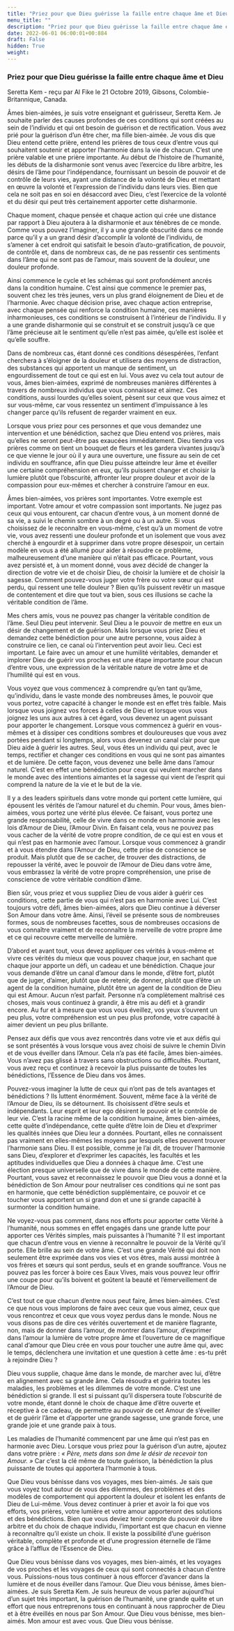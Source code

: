 ```yaml
---
title: "Priez pour que Dieu guérisse la faille entre chaque âme et Dieu"
menu_title: ""
description: "Priez pour que Dieu guérisse la faille entre chaque âme et Dieu"
date: 2022-06-01 06:00:01+00:884
draft: False
hidden: True
weight:
---
```

### Priez pour que Dieu guérisse la faille entre chaque âme et Dieu

Seretta Kem - reçu par Al Fike le 21 Octobre 2019, Gibsons, Colombie-Britannique, Canada.

Âmes bien-aimées, je suis votre enseignant et guérisseur, Seretta Kem. Je souhaite parler des causes profondes de ces conditions qui sont créées au sein de l’individu et qui ont besoin de guérison et de rectification. Vous avez prié pour la guérison d’un être cher, ma fille bien-aimée. Je vous dis que Dieu entend cette prière, entend les prières de tous ceux d’entre vous qui souhaitent soutenir et apporter l’harmonie dans la vie de chacun. C’est une prière valable et une prière importante. Au début de l’histoire de l’humanité, les débuts de la disharmonie sont venus avec l’exercice du libre arbitre, les désirs de l’âme pour l’indépendance, fournissant un besoin de pouvoir et de contrôle de leurs vies, ayant une distance de la volonté de Dieu et mettant en œuvre la volonté et l’expression de l’individu dans leurs vies. Bien que cela ne soit pas en soi en désaccord avec Dieu, c’est l’exercice de la volonté et du désir qui peut très certainement apporter cette disharmonie.

Chaque moment, chaque pensée et chaque action qui crée une distance par rapport à Dieu ajoutera à la disharmonie et aux ténèbres de ce monde. Comme vous pouvez l’imaginer, il y a une grande obscurité dans ce monde parce qu’il y a un grand désir d’accomplir la volonté de l’individu, de s’amener à cet endroit qui satisfait le besoin d’auto-gratification, de pouvoir, de contrôle et, dans de nombreux cas, de ne pas ressentir ces sentiments dans l’âme qui ne sont pas de l’amour, mais souvent de la douleur, une douleur profonde.

Ainsi commence le cycle et les schémas qui sont profondément ancrés dans la condition humaine. C’est ainsi que commence le premier pas, souvent chez les très jeunes, vers un plus grand éloignement de Dieu et de l’harmonie. Avec chaque décision prise, avec chaque action entreprise, avec chaque pensée qui renforce la condition humaine, ces manières inharmonieuses, ces conditions se construisent à l’intérieur de l’individu. Il y a une grande disharmonie qui se construit et se construit jusqu’à ce que l’âme précieuse ait le sentiment qu’elle n’est pas aimée, qu’elle est isolée et qu’elle souffre.

Dans de nombreux cas, étant donné ces conditions désespérées, l’enfant cherchera à s’éloigner de la douleur et utilisera des moyens de distraction, des substances qui apportent un manque de sentiment, un engourdissement de tout ce qui est en lui. Vous avez vu cela tout autour de vous, âmes bien-aimées, exprimé de nombreuses manières différentes à travers de nombreux individus que vous connaissez et aimez. Ces conditions, aussi lourdes qu’elles soient, pèsent sur ceux que vous aimez et sur vous-même, car vous ressentez un sentiment d’impuissance à les changer parce qu’ils refusent de regarder vraiment en eux.

Lorsque vous priez pour ces personnes et que vous demandez une intervention et une bénédiction, sachez que Dieu entend vos prières, mais qu’elles ne seront peut-être pas exaucées immédiatement. Dieu tiendra vos prières comme on tient un bouquet de fleurs et les gardera vivantes jusqu’à ce que vienne le jour où il y aura une ouverture, une fissure au sein de cet individu en souffrance, afin que Dieu puisse atteindre leur âme et éveiller une certaine compréhension en eux, qu’ils puissent changer et choisir la lumière plutôt que l’obscurité, affronter leur propre douleur et avoir de la compassion pour eux-mêmes et chercher à construire l’amour en eux.

Âmes bien-aimées, vos prières sont importantes. Votre exemple est important. Votre amour et votre compassion sont importants. Ne jugez pas ceux qui vous entourent, car chacun d’entre vous, à un moment donné de sa vie, a suivi le chemin sombre à un degré ou à un autre. Si vous choisissez de le reconnaître en vous-même, c’est qu’à un moment de votre vie, vous avez ressenti une douleur profonde et un isolement que vous avez cherché à engourdir et à supprimer dans votre propre désespoir, un certain modèle en vous a été allumé pour aider à résoudre ce problème, malheureusement d’une manière qui n’était pas efficace. Pourtant, vous avez persisté et, à un moment donné, vous avez décidé de changer la direction de votre vie et de choisir Dieu, de choisir la lumière et de choisir la sagesse. Comment pouvez-vous juger votre frère ou votre sœur qui est perdu, qui ressent une telle douleur ? Bien qu’ils puissent revêtir un masque de contentement et dire que tout va bien, sous ces illusions se cache la véritable condition de l’âme.

Mes chers amis, vous ne pouvez pas changer la véritable condition de l’âme. Seul Dieu peut intervenir. Seul Dieu a le pouvoir de mettre en eux un désir de changement et de guérison. Mais lorsque vous priez Dieu et demandez cette bénédiction pour une autre personne, vous aidez à construire ce lien, ce canal où l’intervention peut avoir lieu. Ceci est important. Le faire avec un amour et une humilité véritables, demander et implorer Dieu de guérir vos proches est une étape importante pour chacun d’entre vous, une expression de la véritable nature de votre âme et de l’humilité qui est en vous.

Vous voyez que vous commencez à comprendre qu’en tant qu’âme, qu’individu, dans le vaste monde des nombreuses âmes, le pouvoir que vous portez, votre capacité à changer le monde est en effet très faible. Mais lorsque vous joignez vos forces à celles de Dieu et lorsque vous vous joignez les uns aux autres à cet égard, vous devenez un agent puissant pour apporter le changement. Lorsque vous commencez à guérir en vous-mêmes et à dissiper ces conditions sombres et douloureuses que vous avez portées pendant si longtemps, alors vous devenez un canal clair pour que Dieu aide à guérir les autres. Seul, vous êtes un individu qui peut, avec le temps, rectifier et changer ces conditions en vous qui ne sont pas aimantes et de lumière. De cette façon, vous devenez une belle âme dans l’amour naturel. C’est en effet une bénédiction pour ceux qui veulent marcher dans le monde avec des intentions aimantes et la sagesse qui vient de l’esprit qui comprend la nature de la vie et le but de la vie.

Il y a des leaders spirituels dans votre monde qui portent cette lumière, qui épousent les vérités de l’amour naturel et du chemin. Pour vous, âmes bien-aimées, vous portez une vérité plus élevée. Ce faisant, vous portez une grande responsabilité, celle de vivre dans ce monde en harmonie avec les lois d’Amour de Dieu, l’Amour Divin. En faisant cela, vous ne pouvez pas vous cacher de la vérité de votre propre condition, de ce qui est en vous et qui n’est pas en harmonie avec l’amour. Lorsque vous commencez à grandir et à vous étendre dans l’Amour de Dieu, cette prise de conscience se produit. Mais plutôt que de se cacher, de trouver des distractions, de repousser la vérité, avec le pouvoir de l’Amour de Dieu dans votre âme, vous embrassez la vérité de votre propre compréhension, une prise de conscience de votre véritable condition d’âme.

Bien sûr, vous priez et vous suppliez Dieu de vous aider à guérir ces conditions, cette partie de vous qui n’est pas en harmonie avec Lui. C’est toujours votre défi, âmes bien-aimées, alors que Dieu continue à déverser Son Amour dans votre âme. Ainsi, l’éveil se présente sous de nombreuses formes, sous de nombreuses facettes, sous de nombreuses occasions de vous connaître vraiment et de reconnaître la merveille de votre propre âme et ce qui recouvre cette merveille de lumière.

D’abord et avant tout, vous devez appliquer ces vérités à vous-même et vivre ces vérités du mieux que vous pouvez chaque jour, en sachant que chaque jour apporte un défi, un cadeau et une bénédiction. Chaque jour vous demande d’être un canal d’amour dans le monde, d’être fort, plutôt que de juger, d’aimer, plutôt que de retenir, de donner, plutôt que d’être un agent de la condition humaine, plutôt être un agent de la condition de Dieu qui est Amour. Aucun n’est parfait. Personne n’a complètement maîtrisé ces choses, mais vous continuez à grandir, à être mis au défi et à grandir encore. Au fur et à mesure que vous vous éveillez, vos yeux s’ouvrent un peu plus, votre compréhension est un peu plus profonde, votre capacité à aimer devient un peu plus brillante.

Pensez aux défis que vous avez rencontrés dans votre vie et aux défis qui se sont présentés à vous lorsque vous avez choisi de suivre le chemin Divin et de vous éveiller dans l’Amour. Cela n’a pas été facile, âmes bien-aimées. Vous n’avez pas glissé à travers sans obstructions ou difficultés. Pourtant, vous avez reçu et continuez à recevoir la plus puissante de toutes les bénédictions, l’Essence de Dieu dans vos âmes.

Pouvez-vous imaginer la lutte de ceux qui n’ont pas de tels avantages et bénédictions ? Ils luttent énormément. Souvent, même face à la vérité de l’Amour de Dieu, ils se détournent. Ils choisissent d’être seuls et indépendants. Leur esprit et leur ego désirent le pouvoir et le contrôle de leur vie. C’est la racine même de la condition humaine, âmes bien-aimées, cette quête d’indépendance, cette quête d’être loin de Dieu et d’exprimer les qualités innées que Dieu leur a données. Pourtant, elles ne connaissent pas vraiment en elles-mêmes les moyens par lesquels elles peuvent trouver l’harmonie sans Dieu. Il est possible, comme je l’ai dit, de trouver l’harmonie sans Dieu, d’explorer et d’exprimer les capacités, les facultés et les aptitudes individuelles que Dieu a données à chaque âme. C’est une élection presque universelle que de vivre dans le monde de cette manière. Pourtant, vous savez et reconnaissez le pouvoir que Dieu vous a donné et la bénédiction de Son Amour pour neutraliser ces conditions qui ne sont pas en harmonie, que cette bénédiction supplémentaire, ce pouvoir et ce toucher vous apportent un si grand don et une si grande capacité à surmonter la condition humaine.

Ne voyez-vous pas comment, dans nos efforts pour apporter cette Vérité à l’humanité, nous sommes en effet engagés dans une grande lutte pour apporter ces Vérités simples, mais puissantes à l’humanité ? Il est important que chacun d’entre vous en vienne à reconnaître le pouvoir de la Vérité qu’il porte. Elle brille au sein de votre âme. C’est une grande Vérité qui doit non seulement être exprimée dans vos vies et vos êtres, mais aussi montrée à vos frères et sœurs qui sont perdus, seuls et en grande souffrance. Vous ne pouvez pas les forcer à boire ces Eaux Vives, mais vous pouvez leur offrir une coupe pour qu’ils boivent et goûtent la beauté et l’émerveillement de l’Amour de Dieu.

C’est tout ce que chacun d’entre nous peut faire, âmes bien-aimées. C’est ce que nous vous implorons de faire avec ceux que vous aimez, ceux que vous rencontrez et ceux que vous voyez perdus dans le monde. Nous ne vous disons pas de dire ces vérités ouvertement et de manière flagrante, non, mais de donner dans l’amour, de montrer dans l’amour, d’exprimer dans l’amour la lumière de votre propre âme et l’ouverture de ce magnifique canal d’amour que Dieu crée en vous pour toucher une autre âme qui, avec le temps, déclenchera une invitation et une question à cette âme : es-tu prêt à rejoindre Dieu ?

Dieu vous supplie, chaque âme dans le monde, de marcher avec lui, d’être en alignement avec sa grande âme. Cela résoudra et guérira toutes les maladies, les problèmes et les dilemmes de votre monde. C’est une bénédiction si grande. Il est si puissant qu’il dispersera toute l’obscurité de votre monde, étant donné le choix de chaque âme d’être ouverte et réceptive à ce cadeau, de permettre au pouvoir de cet Amour de s’éveiller et de guérir l’âme et d’apporter une grande sagesse, une grande force, une grande joie et une grande paix à tous.

Les maladies de l’humanité commencent par une âme qui n’est pas en harmonie avec Dieu. Lorsque vous priez pour la guérison d’un autre, ajoutez dans votre prière : *« Père, mets dans son âme le désir de recevoir ton Amour. »* Car c’est la clé même de toute guérison, la bénédiction la plus puissante de toutes qui apportera l’harmonie à tous.

Que Dieu vous bénisse dans vos voyages, mes bien-aimés. Je sais que vous voyez tout autour de vous des dilemmes, des problèmes et des modèles de comportement qui apportent la douleur et isolent les enfants de Dieu de Lui-même. Vous devez continuer à prier et avoir la foi que vos efforts, vos prières, votre lumière et votre amour apporteront des solutions et des bénédictions. Bien que vous deviez tenir compte du pouvoir du libre arbitre et du choix de chaque individu, l’important est que chacun en vienne à reconnaître qu’il existe un choix. Il existe la possibilité d’une guérison véritable, complète et profonde et d’une progression éternelle de l’âme grâce à l’afflux de l’Essence de Dieu.

Que Dieu vous bénisse dans vos voyages, mes bien-aimés, et les voyages de vos proches et les voyages de ceux qui sont connectés à chacun d’entre vous. Puissions-nous tous continuer à nous efforcer d’avancer dans la lumière et de nous éveiller dans l’amour. Que Dieu vous bénisse, âmes bien-aimées. Je suis Seretta Kem. Je suis heureux de vous parler aujourd’hui d’un sujet très important, la guérison de l’humanité, une grande quête et un effort que nous entreprenons tous en continuant à nous rapprocher de Dieu et à être éveillés en nous par Son Amour. Que Dieu vous bénisse, mes bien-aimés. Mon amour est avec vous. Que Dieu vous bénisse.

